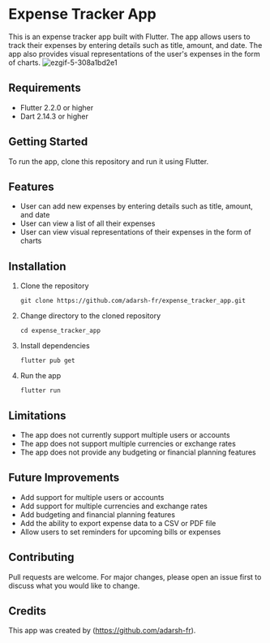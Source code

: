
# Expense Tracker App

This is an expense tracker app built with Flutter. The app allows users to track their expenses by entering details such as title, amount, and date. The app also provides visual representations of the user's expenses in the form of charts.
![ezgif-5-308a1bd2e1](https://user-images.githubusercontent.com/59118492/236668708-a3216c3e-0c39-45db-b438-6609dd410d5d.gif)


## Requirements
- Flutter 2.2.0 or higher
- Dart 2.14.3 or higher

## Getting Started
To run the app, clone this repository and run it using Flutter.

## Features
- User can add new expenses by entering details such as title, amount, and date
- User can view a list of all their expenses
- User can view visual representations of their expenses in the form of charts

## Installation
1. Clone the repository
   ```
   git clone https://github.com/adarsh-fr/expense_tracker_app.git
   ```
2. Change directory to the cloned repository
   ```
   cd expense_tracker_app
   ```
3. Install dependencies
   ```
   flutter pub get
   ```
4. Run the app
   ```
   flutter run
   ```

## Limitations
- The app does not currently support multiple users or accounts
- The app does not support multiple currencies or exchange rates
- The app does not provide any budgeting or financial planning features

## Future Improvements
- Add support for multiple users or accounts
- Add support for multiple currencies and exchange rates
- Add budgeting and financial planning features
- Add the ability to export expense data to a CSV or PDF file
- Allow users to set reminders for upcoming bills or expenses

## Contributing
Pull requests are welcome. For major changes, please open an issue first to discuss what you would like to change.

## Credits
This app was created by (https://github.com/adarsh-fr).
